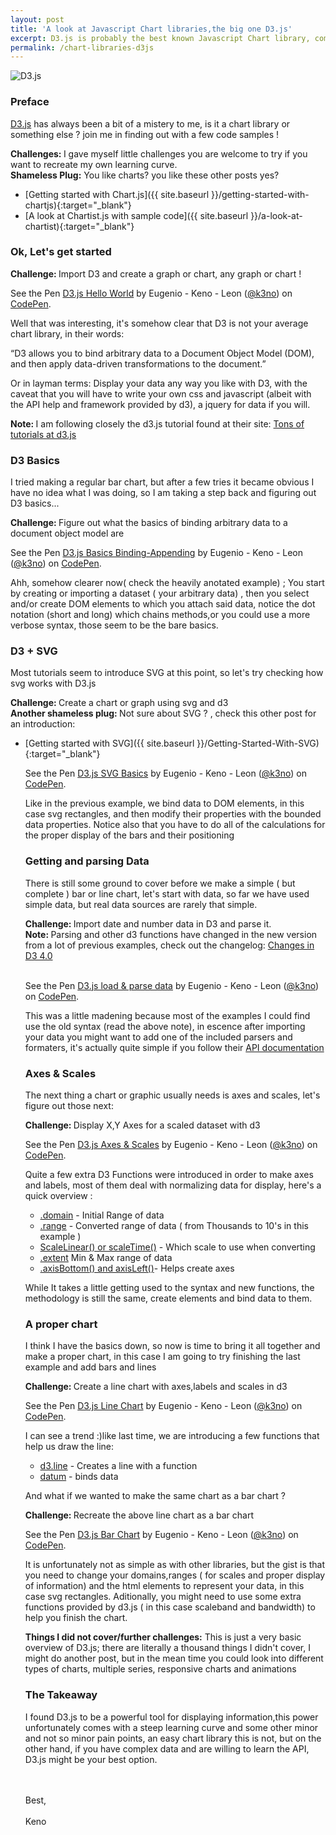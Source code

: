 ```yaml
---
layout: post
title: 'A look at Javascript Chart libraries,the big one D3.js'
excerpt: D3.js is probably the best known Javascript Chart library, come check out the basics of working with the beast !
permalink: /chart-libraries-d3js
---
```


<div class="text-center"><img src={{ site.url }}"assets/images/d3Logo.png" alt="D3.js"></div>

<h3 class="fancy">Preface</h3>

<a href="https://d3js.org" target="_blank">D3.js</a> has always been a bit of a mistery to me, is it a chart library or something else ? join me in finding out with a few code samples !

<div class="challenge"> <b>Challenges: </b> I gave myself little challenges you are welcome to try if you want to recreate my own learning curve.</div>

<div class="speechBubble"><b>Shameless Plug:</b> You like charts? you like these other posts yes?
</div>



- [Getting started with Chart.js]({{ site.baseurl }}/getting-started-with-chartjs){:target="_blank"}
- [A look at Chartist.js with sample code]({{ site.baseurl }}/a-look-at-chartist){:target="_blank"}


<h3 class="fancy">Ok, Let's get started</h3>

<div class="challenge"> <b>Challenge: </b> Import D3 and create a graph or chart, any graph or chart !</div>


<p data-height="440" data-theme-id="0" data-slug-hash="ZpOxbA" data-default-tab="js,result" data-user="k3no" data-embed-version="2" class="codepen">See the Pen <a href="http://codepen.io/k3no/pen/ZpOxbA/">D3.js Hello World</a> by Eugenio - Keno -  Leon (<a href="http://codepen.io/k3no">@k3no</a>) on <a href="http://codepen.io">CodePen</a>.</p>
<script async src="//assets.codepen.io/assets/embed/ei.js"></script>

Well that was interesting, it's somehow clear that D3 is not your average chart library, in their words:

<span class="quote"><span class="qBefore">&ldquo;</span>D3 allows you to bind arbitrary data to a Document Object Model (DOM), and then apply data-driven transformations to the document.<span class="qAfter">&rdquo;</span></span>

Or in layman terms: Display your data any way you like with D3, with the caveat that you will have to write your own css and javascript (albeit with the API help and framework provided by d3), a jquery for data if you will.

<div class="note"> <b>Note: </b> I am following closely the d3.js tutorial found at their site:
<a href="https://github.com/d3/d3/wiki/Tutorials" target="_blank">Tons of tutorials at d3.js</a>
</div>



<h3 class="fancy">D3 Basics</h3>

I tried making a regular bar chart, but after a few tries it became obvious I have no idea what I was doing, so I am taking a step back and figuring out D3 basics...

<div class="challenge"> <b>Challenge: </b> Figure out what the basics of binding arbitrary data to a document object model are</div>

<p data-height="543" data-theme-id="0" data-slug-hash="XjKOdN" data-default-tab="js,result" data-user="k3no" data-embed-version="2" class="codepen">See the Pen <a href="http://codepen.io/k3no/pen/XjKOdN/">D3.js Basics Binding-Appending</a> by Eugenio - Keno -  Leon (<a href="http://codepen.io/k3no">@k3no</a>) on <a href="http://codepen.io">CodePen</a>.</p>
<script async src="//assets.codepen.io/assets/embed/ei.js"></script>

Ahh, somehow clearer now( check the heavily anotated example) ; You start by creating or importing a dataset ( <span class="hl">your arbitrary data</span>) , then you select and/or create DOM elements to which you attach said data, <span class="hl">notice the dot notation</span> (short and long) which chains methods,or you could use a more verbose syntax, those seem to be the bare basics.  

<h3 class="fancy">D3 + SVG</h3>

Most tutorials seem to introduce SVG at this point, so let's try checking how svg works with D3.js

<div class="challenge"> <b>Challenge: </b> Create a chart or graph using svg and d3</div>

<div class="speechBubble"><b> Another shameless plug: </b> Not sure about SVG ? , check this other post for an introduction:
</div>

- [Getting started with SVG]({{ site.baseurl }}/Getting-Started-With-SVG){:target="_blank"}
<ul class="indented">


<p data-height="300" data-theme-id="0" data-slug-hash="vXKryx" data-default-tab="js,result" data-user="k3no" data-embed-version="2" class="codepen">See the Pen <a href="http://codepen.io/k3no/pen/vXKryx/">D3.js SVG Basics</a> by Eugenio - Keno -  Leon (<a href="http://codepen.io/k3no">@k3no</a>) on <a href="http://codepen.io">CodePen</a>.</p>
<script async src="//assets.codepen.io/assets/embed/ei.js"></script>

Like in the previous example, <span class="hl">we bind data to DOM elements</span>, in this case svg rectangles, and then modify their properties with the bounded data properties. Notice also that you have to do all of the calculations for the proper display of the bars and their positioning


<h3 class="fancy"> Getting and parsing Data</h3>

There is still some ground to cover before we make a simple ( but complete ) bar or line chart, let's start with data, so far we have used simple data, but real data sources are rarely that simple.

<div class="challenge"> <b>Challenge: </b> Import date and number data in D3 and parse it.</div>

<div class="note"> <b>Note: </b> Parsing and other d3 functions have changed in the new version from a lot of previous examples, check out the changelog:
<a href="https://github.com/d3/d3/blob/master/CHANGES.md#arrays-d3-array" target="_blank">Changes in D3 4.0</a>
</div>

<br/>

<p data-height="484" data-theme-id="0" data-slug-hash="EggVBJ" data-default-tab="js,result" data-user="k3no" data-embed-version="2" class="codepen">See the Pen <a href="http://codepen.io/k3no/pen/EggVBJ/">D3.js load & parse data</a> by Eugenio - Keno -  Leon (<a href="http://codepen.io/k3no">@k3no</a>) on <a href="http://codepen.io">CodePen</a>.</p>
<script async src="//assets.codepen.io/assets/embed/ei.js"></script>

This was a little madening because most of the examples I could find use the old syntax (read the above note), in escence after importing your data you might want to add one of the included parsers and formaters, it's actually quite simple if you follow their <a href="https://github.com/d3/d3-time-format#timeParse" target="_blank">API documentation</a>


<h3 class="fancy">Axes & Scales</h3>

The next thing a chart or graphic usually needs is axes and scales, let's figure out those next:

<div class="challenge"> <b>Challenge: </b> Display X,Y Axes for a scaled dataset with d3</div>

<p data-height="500" data-theme-id="0" data-slug-hash="qaagOA" data-default-tab="result" data-user="k3no" data-embed-version="2" class="codepen">See the Pen <a href="http://codepen.io/k3no/pen/qaagOA/">D3.js Axes & Scales</a> by Eugenio - Keno -  Leon (<a href="http://codepen.io/k3no">@k3no</a>) on <a href="http://codepen.io">CodePen</a>.</p>
<script async src="//assets.codepen.io/assets/embed/ei.js"></script>

Quite a few extra D3 Functions were introduced in order to make axes and labels, most of them deal with normalizing data for display, here's a quick overview :

<ul>
<li><a href="https://github.com/d3/d3-scale#continuous_domain" target="_blank">.domain</a> - Initial Range of data</li>
<li><a href="https://github.com/d3/d3-scale#continuous_range" target="_blank">.range</a> - Converted range of data ( from Thousands to 10's in this example )</li>
<li><a href="https://github.com/d3/d3-scale#linear-scales" target="_blank">ScaleLinear() or scaleTime()</a> - Which scale to use when converting</li>
<li><a href="https://github.com/d3/d3-array#extent" target="_blank">.extent</a> Min & Max range of data</li>
<li><a href="https://github.com/d3/d3-axis" target="_blank">.axisBottom() and axisLeft()</a>- Helps create axes</li>
</ul>

While It takes a little getting used to the syntax and new functions, the methodology is still the same, create elements and bind data to them.

<h3 class="fancy">A proper chart</h3>

I think I have the basics down, so now is time to bring it all together and make a proper chart, in this case I am going to try finishing the last example and add bars and lines

<div class="challenge"> <b>Challenge: </b>Create a line chart with axes,labels and scales in d3 </div>

<p data-height="500" data-theme-id="0" data-slug-hash="wzgvwb" data-default-tab="result" data-user="k3no" data-embed-version="2" class="codepen">See the Pen <a href="http://codepen.io/k3no/pen/wzgvwb/">D3.js Line Chart</a> by Eugenio - Keno -  Leon (<a href="http://codepen.io/k3no">@k3no</a>) on <a href="http://codepen.io">CodePen</a>.</p>
<script async src="//assets.codepen.io/assets/embed/ei.js"></script>

I can see a trend :)like last time, we are introducing a few functions that help us draw the line:

<ul>
<li><a href="https://github.com/d3/d3-shape/blob/master/README.md#lines" target="_blank">d3.line</a> - Creates a line with a function</li>
<li><a href="https://github.com/d3/d3-selection/blob/master/README.md#selection_datum" target="_blank">datum</a> - binds data </li>
</ul>

And what if we wanted to make the same chart as a bar chart ?

<div class="challenge"> <b>Challenge: </b> Recreate the above line chart as a bar chart</div>

<p data-height="500" data-theme-id="0" data-slug-hash="wzgvNG" data-default-tab="result" data-user="k3no" data-embed-version="2" class="codepen">See the Pen <a href="http://codepen.io/k3no/pen/wzgvNG/">D3.js Bar Chart</a> by Eugenio - Keno -  Leon (<a href="http://codepen.io/k3no">@k3no</a>) on <a href="http://codepen.io">CodePen</a>.</p>
<script async src="//assets.codepen.io/assets/embed/ei.js"></script>

It is unfortunately not as simple as with other libraries, but the gist is that you need to change your domains,ranges ( for scales and proper display of information) and the html elements to represent your data, in this case svg rectangles. Aditionally, you might need to use some extra functions provided by d3.js ( in this case scaleband and bandwidth) to help you finish the chart.

<div class="challenge"><b>Things I did not cover/further challenges:</b> This is just a very basic overview of D3.js; there are literally a thousand things I didn't cover, I might do another post, but in the mean time you could look into different types of charts, multiple series, responsive charts and animations</div>


<h3 class="fancy">The Takeaway</h3>

I found D3.js to be a powerful tool for displaying information,this power unfortunately comes with a steep learning curve and some other minor and not so minor pain points, an easy chart library this is not, but on the other hand, if you have complex data and are willing to learn the API, D3.js might be your best option.

<br/>
<br/>
Best,
<br/>
<br/>
Keno
